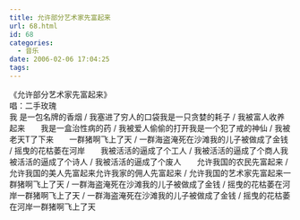 ```yaml
---
title: 允许部分艺术家先富起来
url: 68.html
id: 68
categories:
  - 音乐
date: 2006-02-06 17:04:25
tags:
---
```


《允许部分艺术家先富起来》  
唱：二手玫瑰  
我 是一包名牌的香烟 / 我塞进了穷人的口袋我是一只贪婪的耗子 / 我被富人收养起来　　我是一盒治性病的药 / 我被爱人偷偷的打开我是一个犯了戒的神仙 / 我被老天T了下来　　一群猪啊飞上了天 / 一群海盗淹死在沙滩我的儿子被做成了金钱 / 摇曳的花枯萎在河岸　　我被活活的逼成了个工人 / 我被活活的逼成了个商人我被活活的逼成了个诗人 / 我被活活的逼成了个废人　　允许我国的农民先富起来 / 允许我国的美人先富起来允许我家的佣人先富起来 / 允许我国的艺术家先富起来一群猪啊飞上了天 / 一群海盗淹死在沙滩我的儿子被做成了金钱 / 摇曳的花枯萎在河岸一群猪啊飞上了天 / 一群海盗淹死在沙滩我的儿子被做成了金钱 / 摇曳的花枯萎在河岸一群猪啊飞上了天
